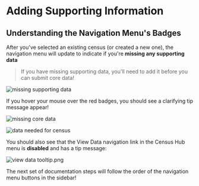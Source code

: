 # Adding Supporting Information

## Understanding the Navigation Menu's Badges

After you've selected an existing census (or created a new one), the navigation menu will update 
to indicate if you're **missing any supporting data**

> If you have missing supporting data, you'll need to add it before you can submit core data! 

![missing supporting data](missingsupportingdata.png)

If you hover your mouse over the red badges, you should see a clarifying tip message appear!

![missing core data](missingcoredata.png)

![data needed for census](dataneededforcensus.png)

You should also see that the View Data navigation link in the Census Hub menu is **disabled** 
and has a tip message:

![view data tooltip.png](viewdatatooltip.png)

The next set of documentation steps will follow the order of the navigation menu buttons in the 
sidebar!